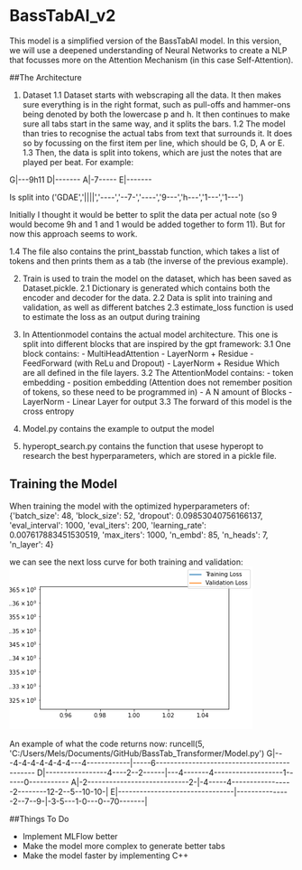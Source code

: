 # BassTabAI_v2

This model is a simplified version of the BassTabAI model. In this version, we will use a deepened understanding of Neural Networks to create a NLP that focusses more on the Attention Mechanism (in this case Self-Attention). 

##The Architecture

1. Dataset
1.1 Dataset starts with webscraping all the data. It then makes sure everything is in the right format, such as pull-offs and hammer-ons being denoted by both the lowercase p and h. It then continues to make sure all tabs start in the same way, and it splits the bars. 
1.2 The model than tries to recognise the actual tabs from text that surrounds it. It does so by focussing on the first item per line, which should be G, D, A or E.
1.3 Then, the data is split into tokens, which are just the notes that are played per beat. For example:

G|---9h11
D|-------
A|-7-----
E|-------

Is split into 
('GDAE','||||','----','--7-','----','9---','h---','1---','1---')

Initially I thought it would be better to split the data per actual note (so 9 would become 9h and 1 and 1 would be added together to form 11). But for now this approach seems to work.

1.4 The file also contains the print_basstab function, which takes a list of tokens and then prints them as a tab (the inverse of the previous example).

2. Train is used to train the model on the dataset, which has been saved as Dataset.pickle. 
2.1 Dictionary is generated which contains both the encoder and decoder for the data.
2.2 Data is split into training and validation, as well as different batches
2.3 estimate_loss function is used to estimate the loss as an output during training


3. In Attentionmodel contains the actual model architecture. This one is split into different blocks that are inspired by the gpt framework:
	3.1 One block contains:
		- MultiHeadAttention
		- LayerNorm + Residue
		- FeedForward (with ReLu and Dropout)
		- LayerNorm + Residue
	Which are all defined in the file layers.
	3.2 The AttentionModel contains:
		- token embedding
		- position embedding (Attention does not remember position of tokens, so these need to be programmed in)
		- A N amount of Blocks
		- LayerNorm
		- Linear Layer for output
	3.3 The forward of this model is the cross entropy 
	
4. Model.py contains the example to output the model

5. hyperopt_search.py contains the function that usese hyperopt to research the best hyperparameters, which are stored in a pickle file. 

## Training the Model

When training the model with the optimized hyperparameters of:
{'batch_size': 48,
 'block_size': 52,
 'dropout': 0.09853040756166137,
 'eval_interval': 1000,
 'eval_iters': 200,
 'learning_rate': 0.007617883451530519,
 'max_iters': 1000,
 'n_embd': 85,
 'n_heads': 7,
 'n_layer': 4}

we can see the next loss curve for both training and validation:
![Loss Curve](loss_value.png)
 

An example of what the code returns now:
runcell(5, 'C:/Users/Mels/Documents/GitHub/BassTab_Transformer/Model.py')
G|---4-4-4-4-4-4-4---4------------|-----6--------------------------------------------
D|-----------------4----2--2------|---4-------4-------------------1------0-----------
A|-2----------------------------2-|-4-----4-----------------2--------12-2--5--10-10-|
E|--------------------------------|---------------2--7--9-|-3-5---1-0---0--70-------|


##Things To Do 
- Implement MLFlow better
- Make the model more complex to generate better tabs
- Make the model faster by implementing C++